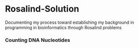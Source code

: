 # Rosalind-Solution
Documenting my process toward establishing my background in programming in bioinformatics through Rosalind problems

### Counting DNA Nucleotides
